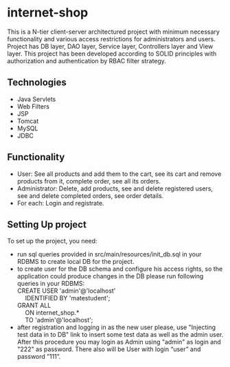 # internet-shop

This is a N-tier client-server architectured project with minimum necessary functionality and various access restrictions for administrators and users.
Project has DB layer, DAO layer, Service layer, Controllers layer and View layer.
This project has been developed according to SOLID principles with authorization and authentication by RBAC filter strategy.
 ## Technologies
 * Java Servlets
 * Web Filters
 * JSP
 * Tomcat
 * MySQL
 * JDBC
 ## Functionality
 * User: See all products and add them to the cart, see its cart and remove products from it, complete order, see all its orders.
 * Administrator: Delete, add products, see and delete registered users, see and delete completed orders, see order details.
 * For each: Login and registrate.
 ## Setting Up project
 To set up the project, you need:
 * run sql queries provided in src/main/resources/init_db.sql in your RDBMS to create local DB for the project.
 * to create user for the DB schema and configure his access rights, so the application could produce changes 
 in the DB please run following queries in your RDBMS:<br>
     CREATE USER 'admin'@'localhost'<br>
       &emsp; IDENTIFIED BY 'matestudent';<br>
     GRANT ALL<br>
       &emsp; ON internet_shop.*<br>
       &emsp; TO 'admin'@'localhost';
 * after registration and logging in as the new user please, use "Injecting test data in to DB" link to insert 
 some test data as well as the admin user. After this procedure you may login as Admin using "admin" as login and 
 "222" as password. There also will be User with login “user” and password ”111”. 
